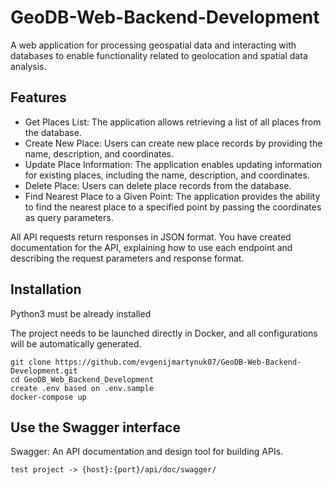 # GeoDB-Web-Backend-Development

A web application for processing geospatial data and interacting with databases to enable functionality related to geolocation and spatial data analysis.

## Features
* Get Places List: The application allows retrieving a list of all places from the database.
* Create New Place: Users can create new place records by providing the name, description, and coordinates.
* Update Place Information: The application enables updating information for existing places, including the name, description, and coordinates.
* Delete Place: Users can delete place records from the database.
* Find Nearest Place to a Given Point: The application provides the ability to find the nearest place to a specified point by passing the coordinates as query parameters.

All API requests return responses in JSON format. You have created documentation for the API, explaining how to use each endpoint and describing the request parameters and response format.

## Installation

Python3 must be already installed

The project needs to be launched directly in Docker, and all configurations will be automatically generated.

```shell
git clone https://github.com/evgenijmartynuk07/GeoDB-Web-Backend-Development.git
cd GeoDB_Web_Backend_Development
create .env based on .env.sample
docker-compose up
```

## Use the Swagger interface

Swagger: An API documentation and design tool for building APIs.

```shell
test project -> {host}:{port}/api/doc/swagger/
```